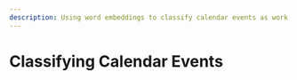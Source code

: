 ```yaml
---
description: Using word embeddings to classify calendar events as work or leisure
---
```


# Classifying Calendar Events

